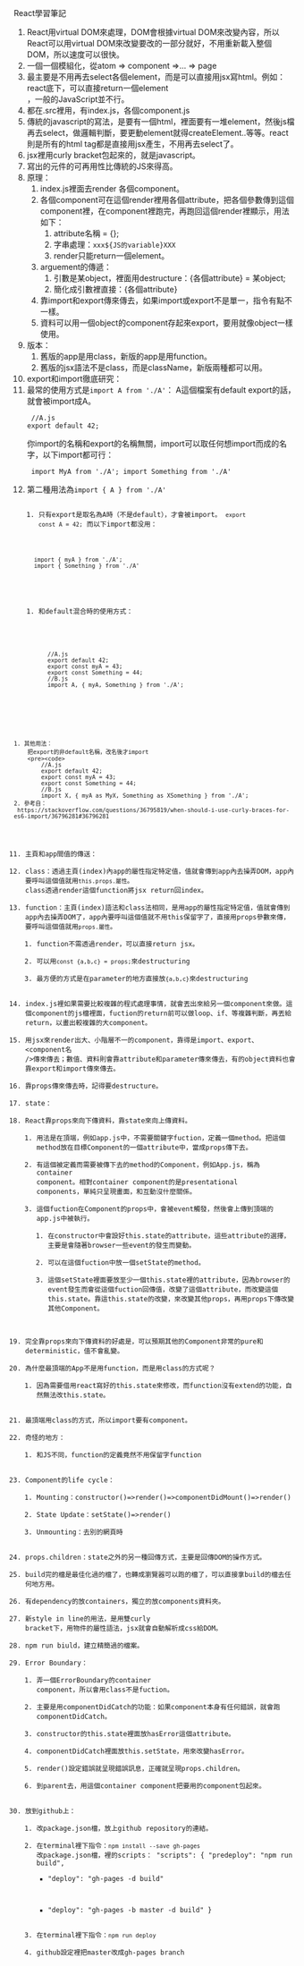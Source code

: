 React學習筆記
1. React用virtual DOM來處理，DOM會根據virtual DOM來改變內容，所以React可以用virtual DOM來改變要改的一部分就好，不用重新載入整個DOM，所以速度可以很快。
2. 一個一個模組化，從atom => component =>... => page
3. 最主要是不用再去select各個element，而是可以直接用jsx寫html。例如：react底下，可以直接return一個element<div />，一般的JavaScript並不行。
4. 都在.src裡用，有index.js，各個component.js
5. 傳統的javascript的寫法，是要有一個html，裡面要有一堆element，然後js檔再去select，做邏輯判斷，要更動element就得createElement..等等。react則是所有的html tag都是直接用jsx產生，不用再去select了。
6. jsx裡用curly bracket包起來的，就是javascript。
7. 寫出的元件的可再用性比傳統的JS來得高。
8. 原理：
   1. index.js裡面去render 各個component。
   2. 各個component可在這個render裡用各個attribute，把各個參數傳到這個component裡，在component裡跑完，再跑回這個render裡顯示，用法如下：
      1. attribute名稱 = {};
      2. 字串處理：`xxx${JS的variable}XXX`
      3. render只能return一個element。
   3. arguement的傳遞：
      1. 引數是某object，裡面用destructure：{各個attribute} = 某object;
      2. 簡化成引數裡直接：{各個attribute}
   4. 靠import和export傳來傳去，如果import或export不是單一，指令有點不一樣。
   5. 資料可以用一個object的component存起來export，要用就像object一樣使用。
9. 版本：
   1. 舊版的app是用class，新版的app是用function。
   2. 舊版的jsx語法不是class，而是className，新版兩種都可以用。
10. export和import徹底研究：
   3. 最常的使用方式是<code>import A from './A'</code>：
    A這個檔案有default export的話，就會被import成A。
    <pre><code>
        //A.js
        export default 42;
    </code></pre>
    你import的名稱和export的名稱無關，import可以取任何想import而成的名字，以下import都可行：
    <pre><code>
        import MyA from './A';
        import Something from './A'
    </code></pre>
   4. 第二種用法為<code>import { A } from './A'
      1. 只有export是取名為A時（不是default），才會被import。
      <code>export const A = 42;</code> 
      而以下import都没用：
      <pre><code>
        import { myA } from './A';
        import { Something } from './A'
      </code></pre>
      1. 和default混合時的使用方式：
        <pre><code>
            //A.js
            export default 42;
            export const myA = 43;
            export const Something = 44;
            //B.js
            import A, { myA, Something } from './A';
        </code></pre>
    1. 其他用法：
        把export的非default名稱，改名後才import
        <pre><code>
            //A.js
            export default 42;
            export const myA = 43;
            export const Something = 44;
            //B.js
            import X, { myA as MyX, Something as XSomething } from './A';
    2. 參考自：
     https://stackoverflow.com/questions/36795819/when-should-i-use-curly-braces-for-es6-import/36796281#36796281
11. 主頁和app間值的傳送：
   5. class：透過主頁(index)內app的屬性指定特定值，值就會傳到app內去操弄DOM，app內要呼叫這個值就用<code>this.props.屬性</code>。
    class透過render這個function將jsx return回index。
   6. function：主頁(index)語法和class法相同，是用app的屬性指定特定值，值就會傳到app內去操弄DOM了，app內要呼叫這個值就不用this保留字了，直接用props參數來傳，要呼叫這個值就用<code>props.屬性</code>。
      1. function不需透過render，可以直接return jsx。
      2. 可以用<code>const {a,b,c} = props;</code>來destructuring
      3. 最方便的方式是在parameter的地方直接放<code>{a,b,c}</code>來destructuring
   7. index.js裡如果需要比較複雜的程式處理事情，就會丟出來給另一個component來做。這個component的js檔裡面，fuction的return前可以做loop、if、等複雜判斷，再丟給return，以畫出較複雜的大component。
   8. 用jsx來render出大、小階層不一的component，靠得是import、export、<component名 />傳來傳去；數值、資料則會靠attribute和parameter傳來傳去，有的object資料也會靠export和import傳來傳去。
   9. 靠props傳來傳去時，記得要destructure。
12. state：
   1. React靠props來向下傳資料，靠state來向上傳資料。
       1.  用法是在頂端，例如app.js中，不需要關鍵字fuction，定義一個method。把這個method放在目標Component的一個attribute中，當成props傳下去。
       2.  有這個被定義而需要被傳下去的method的Component，例如App.js，稱為container component。相對container component的是presentational components，單純只呈現畫面，和互動沒什麼關係。
       3.  這個fuction在Component的props中，會被event觸發，然後會上傳到頂端的app.js中被執行。
           1.  在constructor中會設好this.state的attribute，這些attribute的選擇，主要是會隨著browser一些event的發生而變動。
           2.  可以在這個fuction中放一個setState的method。
           3.  這個setState裡面要放至少一個this.state裡的attribute，因為browser的event發生而會從這個fuction回傳值，改變了這個attribute，而改變這個this.state。靠這this.state的改變，來改變其他props，再用props下傳改變其他Component。
   2. 完全靠props來向下傳資料的好處是，可以預期其他的Component非常的pure和deterministic，值不會亂變。
   3. 為什麼最頂端的App不是用function，而是用class的方式呢？
       1.  因為需要借用react寫好的this.state來修改，而function沒有extend的功能，自然無法改this.state。
   4. 最頂端用class的方式，所以import要有component。
13. 奇怪的地方：
    1.  和JS不同，function的定義竟然不用保留字function
14. Component的life cycle：
    1.  Mounting：constructor()=>render()=>componentDidMount()=>render()
    2.  State Update：setState()=>render()
    3.  Unmounting：去別的網頁時
15. props.children：state之外的另一種回傳方式，主要是回傳DOM的操作方式。
16. build完的檔是最佳化過的檔了，也轉成瀏覽器可以跑的檔了，可以直接拿build的檔去任何地方用。
17. 有dependency的放containers，獨立的放components資料夾。
18. 新style in line的用法，是用雙curly bracket下，用物件的屬性語法，jsx就會自動解析成css給DOM。
19. npm run biuld，建立精簡過的檔案。
20. Error Boundary：
    1.  弄一個ErrorBoundary的container component，所以會用class不是fuction。
    2.  主要是用componentDidCatch的功能：如果component本身有任何錯誤，就會跑componentDidCatch。
    3.  constructor的this.state裡面放hasError這個attribute。
    4.  componentDidCatch裡面放this.setState，用來改變hasError。
    5.  render()設定錯誤就呈現錯誤訊息，正確就呈現props.children。
    6.  到parent去，用這個container component把要用的component包起來。
21. 放到github上：
    1.  改package.json檔，放上github repository的連結。
    2.  在terminal裡下指令：<code>npm install --save gh-pages</code>
        改package.json檔，裡的scripts：
            "scripts": {
            "predeploy": "npm run build",
        -   "deploy": "gh-pages -d build"
        +   "deploy": "gh-pages -b master -d build"
            }
    1.  在terminal裡下指令：<code>npm run deploy</code>
    2.  github設定裡把master改成gh-pages branch